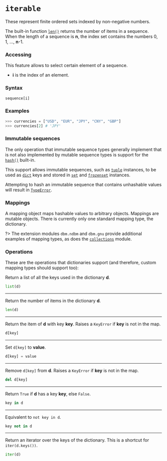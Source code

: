# `iterable`

These represent finite ordered sets indexed by non-negative numbers.

The built-in function [`len()`](/built-in-functions/len.md) returns the number of items in a sequence. When the length of a sequence is **n**, the index set contains the numbers 0, 1, ..., **n**-1.

### Accessing

This feature allows to select certain element of a sequence.

- **i** is the index of an element.

### Syntax

```python
sequence[i]
```

### Examples

```python
>>> currencies = ["USD", "EUR", "JPY", "CNY", "GBP"]
>>> currencies[2] # 'JPY'
```

### Immutable sequences

The only operation that immutable sequence types generally implement that is not also implemented by mutable sequence types is support for the [`hash()`](/built-in-functions/hash.md) built-in.

This support allows immutable sequences, such as [`tuple`](/built-in-types/tuple.md) instances, to be used as [`dict`](/built-in-types/dict/) keys and stored in [`set`](/built-in-types/set/) and [`frozenset`](/built-in-types/frozenset.md) instances.

Attempting to hash an immutable sequence that contains unhashable values will result in [`TypeError`](/exceptions/TypeError.md).

### Mappings

A mapping object maps hashable values to arbitrary objects. Mappings are mutable objects. There is currently only one standard mapping type, the dictionary.

?> The extension modules `dbm.ndbm` and `dbm.gnu` provide additional examples of mapping types, as does the [`collections`](/modules/collections.md) module.

### Operations

These are the operations that dictionaries support (and therefore, custom mapping types should support too):

Return a list of all the keys used in the dictionary **d**.

```python
list(d)
```

---

Return the number of items in the dictionary **d**.

```python
len(d)
```

---

Return the item of **d** with key **key**. Raises a `KeyError` if **key** is not in the map.

```python
d[key]
```

---

Set `d[key]` to **value**.

```python
d[key] = value
```

---

Remove `d[key]` from **d**. Raises a `KeyError` if **key** is not in the map.

```python
del d[key]
```

---

Return `True` if **d** has a key **key**, else `False`.

```python
key in d
```

---

Equivalent to `not key in d`.

```python
key not in d
```

---

Return an iterator over the keys of the dictionary. This is a shortcut for `iter(d.keys())`.

```python
iter(d)
```